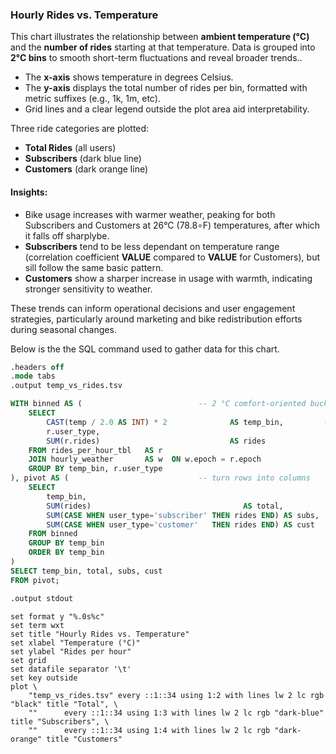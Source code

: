 ### Hourly Rides vs. Temperature

This chart illustrates the relationship between **ambient temperature (°C)** and the **number of rides** starting at that temperature. Data is grouped into **2°C bins** to smooth short-term fluctuations and reveal broader trends..

- The **x-axis** shows temperature in degrees Celsius.
- The **y-axis** displays the total number of rides per bin, formatted with metric suffixes (e.g., 1k, 1m, etc).
- Grid lines and a clear legend outside the plot area aid interpretability.

Three ride categories are plotted:

- **Total Rides** (all users)
- **Subscribers** (dark blue line)
- **Customers** (dark orange line)

#### Insights:

- Bike usage increases with warmer weather, peaking for both Subscribers and Customers at 26°C (78.8∘F) temperatures, after which it falls off sharplybe.
- **Subscribers** tend to be less dependant on temperature range (correlation coefficient **VALUE** compared to **VALUE** for Customers), but sill follow the same basic pattern.
- **Customers** show a sharper increase in usage with warmth, indicating stronger sensitivity to weather.

These trends can inform operational decisions and user engagement strategies, particularly around marketing and bike redistribution efforts during seasonal changes.

Below is the the SQL command used to gather data for this chart. 

```SQL
.headers off
.mode tabs
.output temp_vs_rides.tsv

WITH binned AS (                          -- 2 °C comfort‑oriented buckets
    SELECT
        CAST(temp / 2.0 AS INT) * 2              AS temp_bin,         -- –10,‑8,…,34
        r.user_type,
        SUM(r.rides)                             AS rides
    FROM rides_per_hour_tbl   AS r
    JOIN hourly_weather       AS w  ON w.epoch = r.epoch
    GROUP BY temp_bin, r.user_type
), pivot AS (                             -- turn rows into columns
    SELECT
        temp_bin,
        SUM(rides)                                  AS total,
        SUM(CASE WHEN user_type='subscriber' THEN rides END) AS subs,
        SUM(CASE WHEN user_type='customer'   THEN rides END) AS cust
    FROM binned
    GROUP BY temp_bin
    ORDER BY temp_bin
)
SELECT temp_bin, total, subs, cust
FROM pivot;

.output stdout
```

```gnuplot
set format y "%.0s%c"
set term wxt           
set title "Hourly Rides vs. Temperature"
set xlabel "Temperature (°C)"
set ylabel "Rides per hour"
set grid
set datafile separator '\t'   
set key outside
plot \
    "temp_vs_rides.tsv" every ::1::34 using 1:2 with lines lw 2 lc rgb "black" title "Total", \
    ""      every ::1::34 using 1:3 with lines lw 2 lc rgb "dark-blue" title "Subscribers", \
    ""      every ::1::34 using 1:4 with lines lw 2 lc rgb "dark-orange" title "Customers"
```



